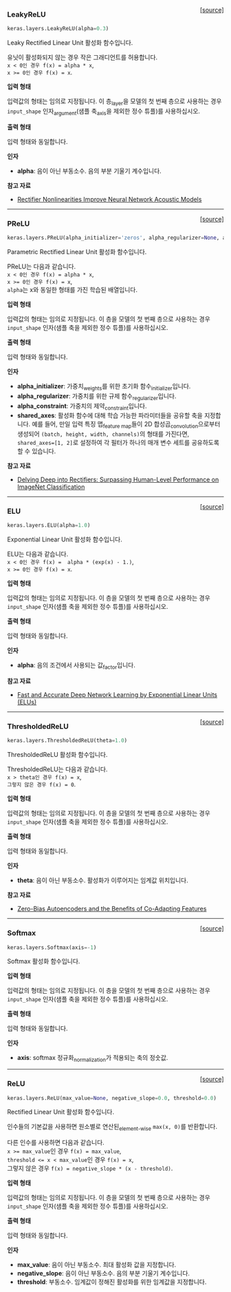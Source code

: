 <span style="float:right;">[[source]](https://github.com/keras-team/keras/blob/master/keras/layers/advanced_activations.py#L19)</span>
### LeakyReLU

```python
keras.layers.LeakyReLU(alpha=0.3)
```

Leaky Rectified Linear Unit 활성화 함수입니다.

유닛이 활성화되지 않는 경우 작은 그래디언트를 허용합니다.  
`x < 0인 경우 f(x) = alpha * x`,  
`x >= 0인 경우 f(x) = x`.

__입력 형태__

입력값의 형태는 임의로 지정됩니다. 이 층<sub>layer</sub>을 모델의 첫 번째 층으로 사용하는 경우 `input_shape` 인자<sub>argument</sub>(샘플 축<sub>axis</sub>을 제외한 정수 튜플)를 사용하십시오.

__출력 형태__

입력 형태와 동일합니다.

__인자__

- __alpha__: 음이 아닌 부동소수. 음의 부분 기울기 계수입니다.

__참고 자료__

- [Rectifier Nonlinearities Improve Neural Network Acoustic Models](
   https://ai.stanford.edu/~amaas/papers/relu_hybrid_icml2013_final.pdf)

----

<span style="float:right;">[[source]](https://github.com/keras-team/keras/blob/master/keras/layers/advanced_activations.py#L59)</span>
### PReLU

```python
keras.layers.PReLU(alpha_initializer='zeros', alpha_regularizer=None, alpha_constraint=None, shared_axes=None)
```

Parametric Rectified Linear Unit 활성화 함수입니다.

PReLU는 다음과 같습니다.  
`x < 0인 경우 f(x) = alpha * x`,  
`x >= 0인 경우 f(x) = x`,  
`alpha`는 x와 동일한 형태를 가진 학습된 배열입니다.

__입력 형태__

입력값의 형태는 임의로 지정됩니다. 이 층을 모델의 첫 번째 층으로 사용하는 경우 `input_shape` 인자(샘플 축을 제외한 정수 튜플)를 사용하십시오.

__출력 형태__

입력 형태와 동일합니다.

__인자__

- __alpha_initializer__: 가중치<sub>weights</sub>를 위한 초기화 함수<sub>initializer</sub>입니다.
- __alpha_regularizer__: 가중치를 위한 규제 함수<sub>regularizer</sub>입니다.
- __alpha_constraint__: 가중치의 제약<sub>constraint</sub>입니다.
- __shared_axes__: 활성화 함수에 대해 학습 가능한 파라미터들을 공유할 축을 지정합니다. 예를 들어, 만일 입력 특징 맵<sub>feature map</sub>들이 2D 합성곱<sub>convolution</sub>으로부터 생성되어 `(batch, height, width, channels)`의 형태를 가진다면, `shared_axes=[1, 2]`로 설정하여 각 필터가 하나의 매개 변수 세트를 공유하도록 할 수 있습니다.

__참고 자료__

- [Delving Deep into Rectifiers: Surpassing Human-Level Performance on
   ImageNet Classification](https://arxiv.org/abs/1502.01852)

----

<span style="float:right;">[[source]](https://github.com/keras-team/keras/blob/master/keras/layers/advanced_activations.py#L153)</span>
### ELU

```python
keras.layers.ELU(alpha=1.0)
```

Exponential Linear Unit 활성화 함수입니다.

ELU는 다음과 같습니다.  
`x < 0인 경우 f(x) =  alpha * (exp(x) - 1.)`,  
`x >= 0인 경우 f(x) = x`.

__입력 형태__

입력값의 형태는 임의로 지정됩니다. 이 층을 모델의 첫 번째 층으로 사용하는 경우 `input_shape` 인자(샘플 축을 제외한 정수 튜플)를 사용하십시오.

__출력 형태__

입력 형태와 동일합니다.

__인자__

- __alpha__: 음의 조건에서 사용되는 값<sub>factor</sub>입니다.

__참고 자료__

- [Fast and Accurate Deep Network Learning by Exponential Linear Units
   (ELUs)](https://arxiv.org/abs/1511.07289v1)

----

<span style="float:right;">[[source]](https://github.com/keras-team/keras/blob/master/keras/layers/advanced_activations.py#L193)</span>
### ThresholdedReLU

```python
keras.layers.ThresholdedReLU(theta=1.0)
```

ThresholdedReLU 활성화 함수입니다.

ThresholdedReLU는 다음과 같습니다.  
`x > theta인 경우 f(x) = x`,  
`그렇지 않은 경우 f(x) = 0`.

__입력 형태__

입력값의 형태는 임의로 지정됩니다. 이 층을 모델의 첫 번째 층으로 사용하는 경우 `input_shape` 인자(샘플 축을 제외한 정수 튜플)를 사용하십시오.

__출력 형태__

입력 형태와 동일합니다.

__인자__

- __theta__: 음이 아닌 부동소수. 활성화가 이루어지는 임계값 위치입니다.

__참고 자료__

- [Zero-Bias Autoencoders and the Benefits of Co-Adapting Features](
   https://arxiv.org/abs/1402.3337)

----

<span style="float:right;">[[source]](https://github.com/keras-team/keras/blob/master/keras/layers/advanced_activations.py#L233)</span>
### Softmax

```python
keras.layers.Softmax(axis=-1)
```

Softmax 활성화 함수입니다.

__입력 형태__

입력값의 형태는 임의로 지정됩니다. 이 층을 모델의 첫 번째 층으로 사용하는 경우 `input_shape` 인자(샘플 축을 제외한 정수 튜플)를 사용하십시오.

__출력 형태__

입력 형태와 동일합니다.

__인자__

- __axis__: softmax 정규화<sub>normalization</sub>가 적용되는 축의 정숫값.

----

<span style="float:right;">[[source]](https://github.com/keras-team/keras/blob/master/keras/layers/advanced_activations.py#L265)</span>
### ReLU

```python
keras.layers.ReLU(max_value=None, negative_slope=0.0, threshold=0.0)
```

Rectified Linear Unit 활성화 함수입니다.

인수들의 기본값을 사용하면 원소별로 연산된<sub>element-wise</sub> `max(x, 0)`를 반환합니다.

다른 인수를 사용하면 다음과 같습니다.  
`x >= max_value`인 경우 `f(x) = max_value`,  
`threshold <= x < max_value`인 경우 `f(x) = x`,  
그렇지 않은 경우 `f(x) = negative_slope * (x - threshold)`.

__입력 형태__

입력값의 형태는 임의로 지정됩니다. 이 층을 모델의 첫 번째 층으로 사용하는 경우 `input_shape` 인자(샘플 축을 제외한 정수 튜플)를 사용하십시오.

__출력 형태__

입력 형태와 동일합니다.

__인자__

- __max_value__: 음이 아닌 부동소수. 최대 활성화 값을 지정합니다.
- __negative_slope__: 음이 아닌 부동소수. 음의 부분 기울기 계수입니다.
- __threshold__: 부동소수. 임계값이 정해진 활성화를 위한 임계값을 지정합니다.

